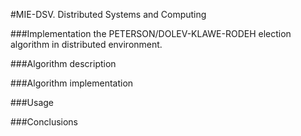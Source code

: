 #MIE-DSV. Distributed Systems and Computing


###Implementation the PETERSON/DOLEV-KLAWE-RODEH election algorithm in distributed environment.



###Algorithm description


###Algorithm implementation


###Usage


###Conclusions
